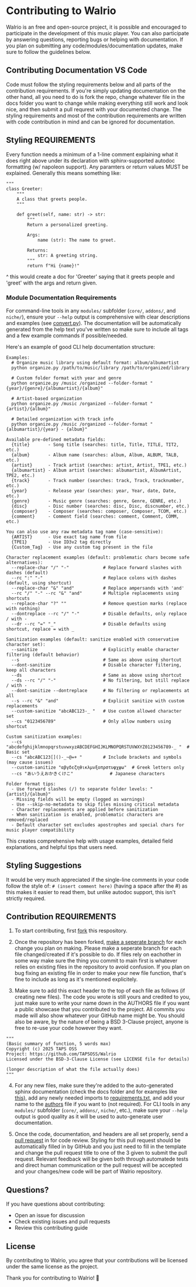 # Contributing to Walrio
Walrio is an free and open-source project, it is possible and encouraged to participate in the development of this music player. You can also participate by answering questions, reporting bugs or helping with documentation. If you plan on submitting any code/modules/documentation updates, make sure to follow the guidelines below.

## Contributing Documentation VS Code
Code must follow the styling requirements below and all parts of the contribution requirements. If you're simply updating documentation on the other hand, all you need to do is fork the repo, change whatever file in the docs folder you want to change while making everything still work and look nice, and then submit a pull requrest with your documented change. The styling requirements and most of the contribution requirements are written with code contribution in mind and can be ignored for documentation.

## Styling REQUIREMENTS
Every function needs a minimum of a 1-line comment explaining what it does right above under its declaration with sphinx-supported autodoc formatting (w/ napoleon support). Any paramters or return values MUST be explained. Generally this means something like:
```
"""
class Greeter:
    """
    A class that greets people.
    """

    def greet(self, name: str) -> str:
        """
        Return a personalized greeting.

        Args:
            name (str): The name to greet.

        Returns:
            str: A greeting string.
        """
        return f"Hi {name}!"
```
^ this would create a doc for 'Greeter' saying that it greets people and 'greet' with the args and return given.

### Module Documentation Requirements
For command-line tools in any `modules/` subfolder (`core/`, `addons/`, and `niche/`), ensure your `--help` output is comprehensive with clear descriptions and examples (see [convert.py](/modules/addons/convert.py)). The documentation will be automatically generated from the help text you've written so make sure to include all tags and a few example commands if possible/needed.

Here's an example of good CLI help documentation structure:

```
Examples:
  # Organize music library using default format: album/albumartist
  python organize.py /path/to/music/library /path/to/organized/library

  # Custom folder format with year and genre
  python organize.py /music /organized --folder-format "{year}/{genre}/{albumartist}/{album}"

  # Artist-based organization
  python organize.py /music /organized --folder-format "{artist}/{album}"

  # Detailed organization with track info
  python organize.py /music /organized --folder-format "{albumartist}/{year} - {album}"

Available pre-defined metadata fields:
  {title}       - Song title (searches: title, Title, TITLE, TIT2, etc.)
  {album}       - Album name (searches: album, Album, ALBUM, TALB, etc.)
  {artist}      - Track artist (searches: artist, Artist, TPE1, etc.)
  {albumartist} - Album artist (searches: albumartist, AlbumArtist, TPE2, etc.)
  {track}       - Track number (searches: track, Track, tracknumber, etc.)
  {year}        - Release year (searches: year, Year, date, Date, etc.)
  {genre}       - Music genre (searches: genre, Genre, GENRE, etc.)
  {disc}        - Disc number (searches: disc, Disc, discnumber, etc.)
  {composer}    - Composer (searches: composer, Composer, TCOM, etc.)
  {comment}     - Comment field (searches: comment, Comment, COMM, etc.)

You can also use any raw metadata tag name (case-sensitive):
  {ARTIST}      - Use exact tag name from file
  {TPE1}        - Use ID3v2 tag directly
  {Custom_Tag}  - Use any custom tag present in the file

Character replacement examples (default: problematic chars become safe alternatives):
  --replace-char "/" "-"             # Replace forward slashes with dashes (default)
  --rc ":" "-"                       # Replace colons with dashes (default, using shortcut)
  --replace-char "&" "and"           # Replace ampersands with 'and'
  --rc "/" "-" --rc "&" "and"        # Multiple replacements using shortcuts
  --replace-char "?" ""              # Remove question marks (replace with nothing)
  --dontreplace --rc "/" "-"         # Disable defaults, only replace / with -
  --dr --rc "=" "_"                  # Disable defaults using shortcut, replace = with _

Sanitization examples (default: sanitize enabled with conservative character set):
  --sanitize                         # Explicitly enable character filtering (default behavior)
  --s                                # Same as above using shortcut
  --dont-sanitize                    # Disable character filtering, keep all characters
  --ds                               # Same as above using shortcut
  --ds --rc "/" "-"                  # No filtering, but still replace / with -
  --dont-sanitize --dontreplace      # No filtering or replacements at all
  --s --rc "&" "and"                 # Explicit sanitize with custom replacements
  --custom-sanitize "abcABC123-_ "   # Use custom allowed character set
  --cs "0123456789"                  # Only allow numbers using shortcut

Custom sanitization examples:
  --cs "abcdefghijklmnopqrstuvwxyzABCDEFGHIJKLMNOPQRSTUVWXYZ0123456789-_ "  # Basic set
  --cs "abcABC123[]()-_~@=+ "        # Include brackets and symbols (may cause issues)
  --custom-sanitize "αβγδεζηθικλμνξοπρστυφχψω"  # Greek letters only
  --cs "あいうえおかきくけこ"              # Japanese characters

Folder format tips:
  - Use forward slashes (/) to separate folder levels: "{artist}/{album}"
  - Missing fields will be empty (logged as warnings)
  - Use --skip-no-metadata to skip files missing critical metadata
  - Character replacements are applied before sanitization
  - When sanitization is enabled, problematic characters are removed/replaced
  - Default character set excludes apostrophes and special chars for music player compatibility
```

This creates comprehensive help with usage examples, detailed field explanations, and helpful tips that users need.

## Styling Suggestions
It would be very much appreciated if the single-line comments in your code follow the style of: ```# (insert comment here)``` (having a space after the #)
as this makes it easier to read them, but unlike autodoc support, this isn't strictly required.

## Contribution REQUIREMENTS
1. To start contributing, first [fork](https://docs.github.com/en/pull-requests/collaborating-with-pull-requests/working-with-forks/fork-a-repo) this respository.

2. Once the repository has been forked, [make a seperate branch](https://docs.github.com/en/pull-requests/collaborating-with-pull-requests/proposing-changes-to-your-work-with-pull-requests/creating-and-deleting-branches-within-your-repository) for each change you plan on making. Please make a seperate branch for each file changed/created if it's possible to do. If files rely on eachother in some way make sure the thing you commit to main first is whatever relies on existing files in the repository to avoid confusion. If you plan on bug fixing an existing file in order to make your new file function, that's fine to include as long as it's mentioned explicitely.

3. Make sure to add this exact header to the top of each file as follows (if creating new files). The code you wrote is still yours and credited to you, just make sure to write your name down in the AUTHORS file if you want a public showcase that you contributed to the project. All commits you made will also show whatever your GitHub name might be. You should also be aware, by the nature of being a BSD 3-Clause project, anyone is free to re-use your code however they want.
```
"""
(Basic summary of function, 5 words max)
Copyright (c) 2025 TAPS OSS
Project: https://github.com/TAPSOSS/Walrio
Licensed under the BSD-3-Clause License (see LICENSE file for details)

(longer description of what the file actually does)
"""
```

4. For any new files, make sure they're added to the auto-generated sphinx documentation (check the docs folder and for examples like [this](/docs/source/api/player.rst)), add any newly needed imports to [requirements.txt](requirements.txt), and add your name to the [authors](AUTHORS) file if you want to (not required). For CLI tools in any `modules/` subfolder (`core/`, `addons/`, `niche/`, etc.), make sure your `--help` output is good quality as it will be used to auto-generate user documentation.

5. Once the code, documentation, and headers are all set properly, send a [pull request](https://docs.github.com/en/pull-requests/collaborating-with-pull-requests/proposing-changes-to-your-work-with-pull-requests/creating-a-pull-request) in for code review. Styling for this pull request should be automatically filled in by GitHub and you just need to fill in the template and change the pull request title to one of the 3 given to submit the pull request. Relevant feedback will be given both through automatede tests and direct human communication or the pull request will be accepted and your changes/new code will be part of Walrio repository.

## Questions?

If you have questions about contributing:
- Open an issue for discussion
- Check existing issues and pull requests
- Review this contributing guide

## License

By contributing to Walrio, you agree that your contributions will be licensed under the same license as the project.

Thank you for contributing to Walrio! 🎵